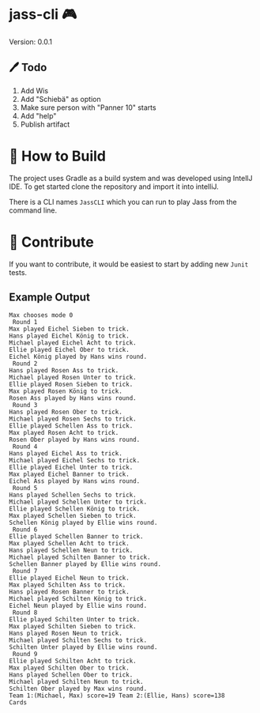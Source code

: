 #  jass-cli 🎮
Version: 0.0.1

## 🖊️ Todo

1. Add Wis
2. Add "Schiebä" as option
3. Make sure person with "Panner 10" starts
4. Add "help"
5. Publish artifact

# 🔨 How to Build

The project uses Gradle as a build system and was developed using IntellJ IDE.
To get started clone the repository and import it into intelliJ. 

There is a CLI names `JassCLI` which you can run to play Jass from the
command line. 

# 🙋 Contribute

If you want to contribute, it would be easiest to start by adding new `Junit` tests. 

## Example Output 

```
Max chooses mode 0
 Round 1
Max played Eichel Sieben to trick.
Hans played Eichel König to trick.
Michael played Eichel Acht to trick.
Ellie played Eichel Ober to trick.
Eichel König played by Hans wins round.
 Round 2
Hans played Rosen Ass to trick.
Michael played Rosen Unter to trick.
Ellie played Rosen Sieben to trick.
Max played Rosen König to trick.
Rosen Ass played by Hans wins round.
 Round 3
Hans played Rosen Ober to trick.
Michael played Rosen Sechs to trick.
Ellie played Schellen Ass to trick.
Max played Rosen Acht to trick.
Rosen Ober played by Hans wins round.
 Round 4
Hans played Eichel Ass to trick.
Michael played Eichel Sechs to trick.
Ellie played Eichel Unter to trick.
Max played Eichel Banner to trick.
Eichel Ass played by Hans wins round.
 Round 5
Hans played Schellen Sechs to trick.
Michael played Schellen Unter to trick.
Ellie played Schellen König to trick.
Max played Schellen Sieben to trick.
Schellen König played by Ellie wins round.
 Round 6
Ellie played Schellen Banner to trick.
Max played Schellen Acht to trick.
Hans played Schellen Neun to trick.
Michael played Schilten Banner to trick.
Schellen Banner played by Ellie wins round.
 Round 7
Ellie played Eichel Neun to trick.
Max played Schilten Ass to trick.
Hans played Rosen Banner to trick.
Michael played Schilten König to trick.
Eichel Neun played by Ellie wins round.
 Round 8
Ellie played Schilten Unter to trick.
Max played Schilten Sieben to trick.
Hans played Rosen Neun to trick.
Michael played Schilten Sechs to trick.
Schilten Unter played by Ellie wins round.
 Round 9
Ellie played Schilten Acht to trick.
Max played Schilten Ober to trick.
Hans played Schellen Ober to trick.
Michael played Schilten Neun to trick.
Schilten Ober played by Max wins round.
Team 1:(Michael, Max) score=19 Team 2:(Ellie, Hans) score=138
Cards 
```